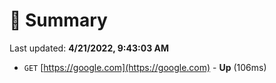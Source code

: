 # 📖 Summary
Last updated: **4/21/2022, 9:43:03 AM**

- `GET` [https://google.com](https://google.com) - **Up** (106ms)
